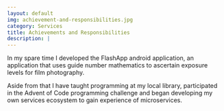 ```yaml
---
layout: default
img: achievement-and-responsibilities.jpg
category: Services
title: Achievements and Responsibilities
description: |
---
```

In my spare time I developed the FlashApp android application, an application
that uses guide number mathematics to ascertain exposure levels for film photography.

Aside from that I have taught programming at my local library, participated
in the Advent of Code programming challenge and began developing my own services ecosystem to
gain experience of microservices.

